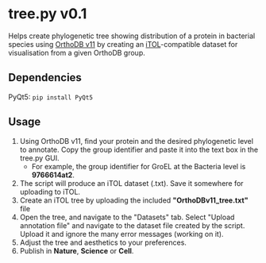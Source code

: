 # tree.py v0.1
Helps create phylogenetic tree showing distribution of a protein in bacterial species using [OrthoDB v11](https://www.orthodb.org/) by creating an [iTOL](https://itol.embl.de/)-compatible dataset for visualisation from a given OrthoDB group.

## Dependencies
PyQt5: `pip install PyQt5`

## Usage
1. Using OrthoDB v11, find your protein and the desired phylogenetic level to annotate. Copy the group identifier and paste it into the text box in the tree.py GUI.
	- For example, the group identifier for GroEL at the Bacteria level is **9766614at2**.
2. The script will produce an iTOL dataset (.txt). Save it somewhere for uploading to iTOL.
3. Create an iTOL tree by uploading the included **"OrthoDBv11_tree.txt"** file
4. Open the tree, and navigate to the "Datasets" tab. Select "Upload annotation file" and navigate to the dataset file created by the script. Upload it and ignore the many error messages (working on it).
5. Adjust the tree and aesthetics to your preferences.
6. Publish in **Nature**, **Science** or **Cell**.